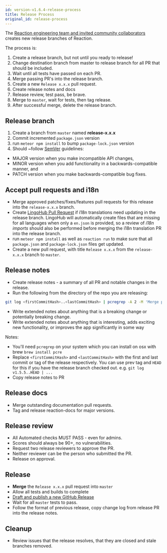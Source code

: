 ```yaml
---
id: version-v1.6.4-release-process
title: Release Process
original_id: release-process
---
```

    
The [Reaction engineering team and invited community collaborators](https://github.com/orgs/reactioncommerce/people) creates new release branches of Reaction.

The process is:
1. Create a release branch, but not until you ready to release!
1. Change destination branch from master to release branch for all PR that should be included.
1. Wait until all tests have passed on each PR.
1. Merge passing PR's into the release branch.
1. Create a new `Release x.x.x` pull request.
1. Create release notes and docs
1. Release review, test pass, be brave.
1. Merge to `master`, wait for tests, then tag release.
1. After successful merge, delete the release branch.

## Release branch

1. Create a branch from `master` named **release-x.x.x**
2. Commit incremented `package.json` version
3. run `meteor npm install` to bump `package-lock.json` version
4. Should ~follow [SemVer](http://semver.org/) guidelines:
  - MAJOR version when you make incompatible API changes,
  - MINOR version when you add functionality in a backwards-compatible manner, and
  - PATCH version when you make backwards-compatible bug fixes.

## Accept pull requests and i18n

- Merge approved patches/fixes/features pull requests for this release into the `release-x.x.x` branch.
- Create [LingoHub Pull Request](https://translate.lingohub.com/reaction-commerce/dashboard) if  i18n translations need updating in the release branch. LingoHub will automatically create files that are missing for all languages when only a `en.json` is provided, so a review of *i18n imports* should also be performed before merging the i18n translation PR into the release branch.
- run `meteor npm install` as well as `reaction run` to make sure that all `package.json` and `package-lock.json` files get updated.
- Create a new pull request, with title `Release x.x.x` from the `release-x.x.x` branch to `master`.

## Release notes

- Create release notes - a summary of all PR and notable changes in the release.
- Run the following from the directory of the repo you are releasing:

```sh
git log <firstCommitHash>..<lastCommitHash> | pcregrep -A 2 -M 'Merge pull request' | perl -pe 's/Merge.*(#[0-9]{4}).*/$1/' | perl -pe 's/^(\-|#| |(\[[a-zA-Z]+\])+|\n)*//g' | perl -0777pe 's/([0-9]{4})\n(.+)\n/ - $2 (#$1)\n/g'
```
- Write extended notes about anything that is a breaking change or potentially breaking change.
- Write extended notes about anything that is interesting, adds exciting new functionality, or improves the app significantly in some way

Notes:
- You'll need `pcregrep` on your system which you can install on osx with brew `brew install pcre`
- Replace `<firstCommitHash>` and `<lastCommitHash>` with the first and last commit or tag of the release respectively. You can use prev tag and `HEAD` for this if you have the release branch checked out. e.g. `git log v1.5.5..HEAD | ...`
- Copy release notes to PR

## Release docs

- Merge outstanding documentation pull requests.
- Tag and release reaction-docs for major versions.

## Release review

- All Automated checks MUST PASS - even for admins.
- Scores should always be 90+, no vulnerabilities.
- Request two release reviewers to approve the PR.
- Neither reviewer can be the person who submitted the PR.
- Release on approval.

## Release

- **Merge** the `Release x.x.x` pull request into `master`
- Allow all tests and builds to complete
- [Draft and publish a new GitHub Release](https://github.com/reactioncommerce/reaction/releases)
- Wait for all `master` tests to pass.
- Follow the format of previous release, copy change log from release PR into the release notes.

## Cleanup

- Review issues that the release resolves, that they are closed and stale branches removed.
